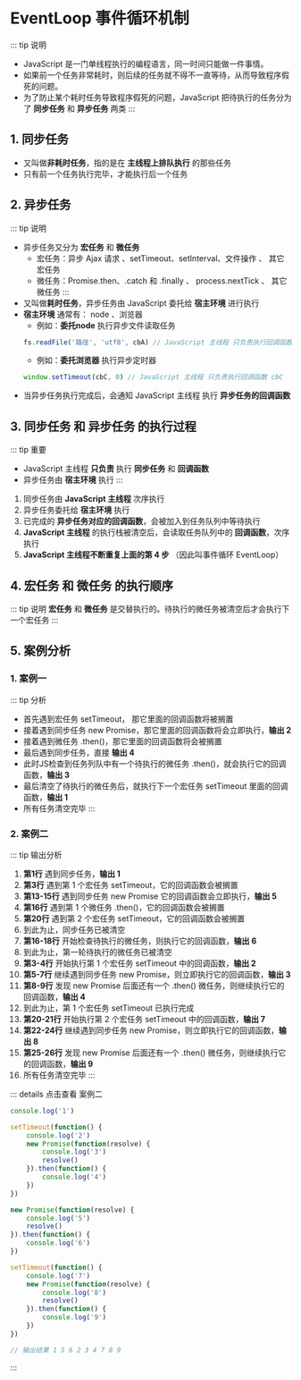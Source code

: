 # EventLoop 事件循环机制
::: tip 说明
- JavaScript 是一门单线程执行的编程语言，同一时间只能做一件事情。
- 如果前一个任务非常耗时，则后续的任务就不得不一直等待，从而导致程序假死的问题。
- 为了防止某个耗时任务导致程序假死的问题，JavaScript 把待执行的任务分为了 **同步任务** 和 **异步任务** 两类
:::
## 1. 同步任务
- 又叫做**非耗时任务**，指的是在 **主线程上排队执行** 的那些任务
- 只有前一个任务执行完毕，才能执行后一个任务

## 2. 异步任务
::: tip 说明
- 异步任务又分为 **宏任务** 和 **微任务**
    - 宏任务：异步 Ajax 请求 、setTimeout、setInterval、文件操作 、 其它宏任务
    - 微任务：Promise.then、.catch 和 .finally 、 process.nextTick 、 其它微任务
:::
- 又叫做**耗时任务**，异步任务由 JavaScript 委托给 **宿主环境** 进行执行
- **宿主环境** 通常有： node 、浏览器
    - 例如：**委托node** 执行异步文件读取任务
    ```js
    fs.readFile('路径', 'utf8', cbA) // JavaScript 主线程 只负责执行回调函数 cbA
    ```
    - 例如：**委托浏览器** 执行异步定时器
    ```js
    window.setTimeout(cbC, 0) // JavaScript 主线程 只负责执行回调函数 cbC
    ```
- 当异步任务执行完成后，会通知 JavaScript 主线程 执行 **异步任务的回调函数**

## 3. 同步任务 和 异步任务 的执行过程
::: tip 重要
- JavaScript 主线程 **只负责** 执行 **同步任务** 和 **回调函数**
- 异步任务由 **宿主环境** 执行
:::
<tgx-img src="/javascript/event-loop/eventloop.png" 
    alt="同步任务和异步任务的执行过程" 
    title="同步任务和异步任务的执行过程"
    width="740"
    height="450">
</tgx-img>

1. 同步任务由 **JavaScript 主线程** 次序执行
2. 异步任务委托给 **宿主环境** 执行
3. 已完成的 **异步任务对应的回调函数**，会被加入到任务队列中等待执行
4. **JavaScript 主线程** 的执行栈被清空后，会读取任务队列中的 **回调函数**，次序执行
5. **JavaScript 主线程不断重复上面的第 4 步** （因此叫事件循环 EventLoop）

## 4. 宏任务 和 微任务 的执行顺序
::: tip 说明
**宏任务** 和 **微任务** 是交替执行的。待执行的微任务被清空后才会执行下一个宏任务
:::

<tgx-img src="/javascript/event-loop/macrotask-microtask.png" 
    alt="宏任务 和 微任务 的执行顺序" 
    title="宏任务 和 微任务 的执行顺序"
    width="740"
    height="300">
</tgx-img>

## 5. 案例分析
### 1. 案例一
::: tip 分析
- 首先遇到宏任务 setTimeout， 那它里面的回调函数将被搁置
- 接着遇到同步任务 new Promise，那它里面的回调函数将会立即执行，**输出 2**
- 接着遇到微任务 .then()，那它里面的回调函数将会被搁置
- 最后遇到同步任务，直接 **输出 4**
- 此时JS检查到任务列队中有一个待执行的微任务 .then()，就会执行它的回调函数，**输出 3**
- 最后清空了待执行的微任务后，就执行下一个宏任务 setTimeout 里面的回调函数，**输出 1**
- 所有任务清空完毕
:::
<tgx-img src="/javascript/event-loop/example1.png" 
    alt="案例分析" 
    title="案例分析"
    width="740"
    height="400">
</tgx-img>

### 2. 案例二
::: tip 输出分析
1. **第1行** 遇到同步任务，**输出 1**
2. **第3行** 遇到第 1 个宏任务 setTimeout，它的回调函数会被搁置
3. **第13-15行** 遇到同步任务 new Promise 它的回调函数会立即执行，**输出 5**
4. **第16行** 遇到第 1 个微任务 .then()，它的回调函数会被搁置
5. **第20行** 遇到第 2 个宏任务 setTimeout，它的回调函数会被搁置
6. 到此为止，同步任务已被清空
7. **第16-18行** 开始检查待执行的微任务，则执行它的回调函数，**输出 6**
8. 到此为止，第一轮待执行的微任务已被清空
9. **第3-4行** 开始执行第 1 个宏任务 setTimeout 中的回调函数，**输出 2**
10. **第5-7行** 继续遇到同步任务 new Promise，则立即执行它的回调函数，**输出 3**
11. **第8-9行** 发现 new Promise 后面还有一个 .then() 微任务，则继续执行它的回调函数，**输出 4**
12. 到此为止，第 1 个宏任务 setTimeout 已执行完成
13. **第20-21行** 开始执行第 2 个宏任务 setTimeout 中的回调函数，**输出 7**
14. **第22-24行** 继续遇到同步任务 new Promise，则立即执行它的回调函数，**输出 8**
15. **第25-26行** 发现 new Promise 后面还有一个 .then() 微任务，则继续执行它的回调函数，**输出 9**
16. 所有任务清空完毕
:::

::: details 点击查看 案例二
```js
console.log('1')

setTimeout(function() {
    console.log('2')
    new Promise(function(resolve) {
        console.log('3')
        resolve()
    }).then(function() {
        console.log('4')
    })
})

new Promise(function(resolve) {
    console.log('5')
    resolve()
}).then(function() {
    console.log('6')
})

setTimeout(function() {
    console.log('7')
    new Promise(function(resolve) {
        console.log('8')
        resolve()
    }).then(function() {
        console.log('9')
    })
})

// 输出结果 1 5 6 2 3 4 7 8 9
```
:::